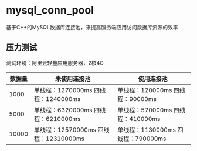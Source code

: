# mysql_conn_pool

基于C++的MySQL数据库连接池，来提高服务端应用访问数据库资源的效率

## 压力测试
测试环境：阿里云轻量应用服务器，2核4G

| 数据量 | 未使用连接池                          | 使用连接池                         |
| ------ | ------------------------------------- | ---------------------------------- |
| 1000   | 单线程：1270000ms  四线程：1240000ms  | 单线程：120000ms 四线程：90000ms   |
| 5000   | 单线程：6320000ms 四线程：6210000ms   | 单线程：570000ms 四线程：410000ms  |
| 10000  | 单线程：12570000ms 四线程：12310000ms | 单线程：1130000ms 四线程：790000ms |
